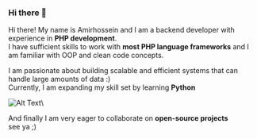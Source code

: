 ### Hi there 👋
Hi there! My name is Amirhossein and I am a backend developer with experience in **PHP development**.\
I have sufficient skills to work with **most PHP language frameworks** and I am familiar with OOP and clean code concepts.


I am passionate about building scalable and efficient systems that can handle large amounts of data :)\
Currently, I am expanding my skill set by learning **Python**

![Alt Text](https://media.giphy.com/media/vFKqnCdLPNOKc/giphy.gif)\

And finally I am very eager to collaborate on **open-source projects**\
see ya ;)

<!--
Here are some ideas to get you started:

- 🔭 I’m currently working on ...
- 🌱 I’m currently learning ...
- 👯 I’m looking to collaborate on ...
- 🤔 I’m looking for help with ...
- 💬 Ask me about ...
- 📫 How to reach me: ...
- 😄 Pronouns: ...
- ⚡ Fun fact: ...
-->
